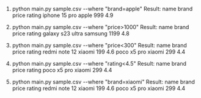 1. python main.py sample.csv --where "brand=apple"
Result:
name	brand	price	rating
iphone 15 pro	apple	999	4.9

2. python main.py sample.csv --where "price>1000"
Result:
name	brand	price	rating
galaxy s23 ultra	samsung	1199	4.8

3. python main.py sample.csv --where "price<300"
Result:
name	brand	price	rating
redmi note 12	xiaomi	199	4.6
poco x5 pro	xiaomi	299	4.4

4. python main.py sample.csv --where "rating<4.5"
Result:
name	brand	price	rating
poco x5 pro	xiaomi	299	4.4

5. python main.py sample.csv --where "brand=xiaomi"
Result:
name	brand	price	rating
redmi note 12	xiaomi	199	4.6
poco x5 pro	xiaomi	299	4.4